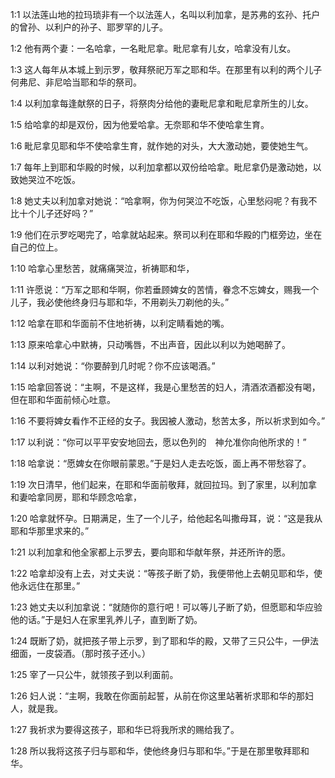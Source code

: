 <a id="1"></a>1:1  以法莲山地的拉玛琐非有一个以法莲人，名叫以利加拿，是苏弗的玄孙、托户的曾孙、以利户的孙子、耶罗罕的儿子。  

<a id="2"></a>1:2  他有两个妻：一名哈拿，一名毗尼拿。毗尼拿有儿女，哈拿没有儿女。  

<a id="3"></a>1:3  这人每年从本城上到示罗，敬拜祭祀万军之耶和华。在那里有以利的两个儿子何弗尼、非尼哈当耶和华的祭司。  

<a id="4"></a>1:4  以利加拿每逢献祭的日子，将祭肉分给他的妻毗尼拿和毗尼拿所生的儿女。  

<a id="5"></a>1:5  给哈拿的却是双份，因为他爱哈拿。无奈耶和华不使哈拿生育。  

<a id="6"></a>1:6  毗尼拿见耶和华不使哈拿生育，就作她的对头，大大激动她，要使她生气。  

<a id="7"></a>1:7  每年上到耶和华殿的时候，以利加拿都以双份给哈拿。毗尼拿仍是激动她，以致她哭泣不吃饭。  

<a id="8"></a>1:8  她丈夫以利加拿对她说：“哈拿啊，你为何哭泣不吃饭，心里愁闷呢？有我不比十个儿子还好吗？”  

<a id="9"></a>1:9  他们在示罗吃喝完了，哈拿就站起来。祭司以利在耶和华殿的门框旁边，坐在自己的位上。  

<a id="10"></a>1:10  哈拿心里愁苦，就痛痛哭泣，祈祷耶和华，  

<a id="11"></a>1:11  许愿说：“万军之耶和华啊，你若垂顾婢女的苦情，眷念不忘婢女，赐我一个儿子，我必使他终身归与耶和华，不用剃头刀剃他的头。”  

<a id="12"></a>1:12  哈拿在耶和华面前不住地祈祷，以利定睛看她的嘴。  

<a id="13"></a>1:13  原来哈拿心中默祷，只动嘴唇，不出声音，因此以利以为她喝醉了。  

<a id="14"></a>1:14  以利对她说：“你要醉到几时呢？你不应该喝酒。”  

<a id="15"></a>1:15  哈拿回答说：“主啊，不是这样，我是心里愁苦的妇人，清酒浓酒都没有喝，但在耶和华面前倾心吐意。  

<a id="16"></a>1:16  不要将婢女看作不正经的女子。我因被人激动，愁苦太多，所以祈求到如今。”  

<a id="17"></a>1:17  以利说：“你可以平平安安地回去，愿以色列的　神允准你向他所求的！”  

<a id="18"></a>1:18  哈拿说：“愿婢女在你眼前蒙恩。”于是妇人走去吃饭，面上再不带愁容了。  

<a id="19"></a>1:19  次日清早，他们起来，在耶和华面前敬拜，就回拉玛。到了家里，以利加拿和妻哈拿同房，耶和华顾念哈拿，  

<a id="20"></a>1:20  哈拿就怀孕。日期满足，生了一个儿子，给他起名叫撒母耳，说：“这是我从耶和华那里求来的。”  

<a id="21"></a>1:21  以利加拿和他全家都上示罗去，要向耶和华献年祭，并还所许的愿。  

<a id="22"></a>1:22  哈拿却没有上去，对丈夫说：“等孩子断了奶，我便带他上去朝见耶和华，使他永远住在那里。”  

<a id="23"></a>1:23  她丈夫以利加拿说：“就随你的意行吧！可以等儿子断了奶，但愿耶和华应验他的话。”于是妇人在家里乳养儿子，直到断了奶。  

<a id="24"></a>1:24  既断了奶，就把孩子带上示罗，到了耶和华的殿，又带了三只公牛，一伊法细面，一皮袋酒。（那时孩子还小。）  

<a id="25"></a>1:25  宰了一只公牛，就领孩子到以利面前。  

<a id="26"></a>1:26  妇人说：“主啊，我敢在你面前起誓，从前在你这里站著祈求耶和华的那妇人，就是我。  

<a id="27"></a>1:27  我祈求为要得这孩子，耶和华已将我所求的赐给我了。  

<a id="28"></a>1:28  所以我将这孩子归与耶和华，使他终身归与耶和华。”于是在那里敬拜耶和华。  
